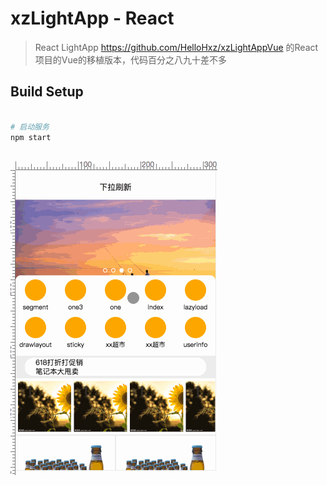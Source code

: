 # xzLightApp - React

> React LightApp
https://github.com/HelloHxz/xzLightAppVue 的React项目的Vue的移植版本，代码百分之八九十差不多

## Build Setup

``` bash

# 启动服务
npm start



```

![Alt text](https://github.com/HelloHxz/xzLightApp/blob/master/Screenshots/2.gif)

